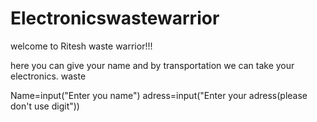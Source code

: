 # Electronicswastewarrior
welcome to Ritesh waste warrior!!!

here you can give your name and by transportation we can take your electronics. waste

Name=input("Enter you name")
adress=input("Enter your adress(please don't use digit"))
